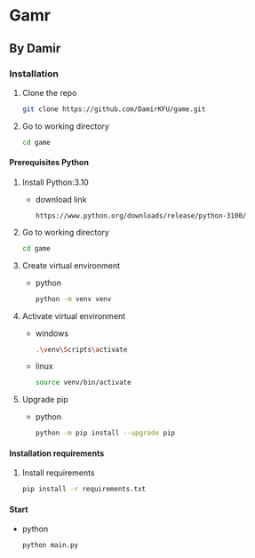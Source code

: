 # Gamr

## By Damir

### Installation

1. Clone the repo

   ```bash
   git clone https://github.com/DamirKFU/game.git
   ```

2. Go to working directory

    ```bash
    cd game
    ```

#### Prerequisites Python

1. Install Python:3.10
    * download link

        ```url
        https://www.python.org/downloads/release/python-3100/
        ```

2. Go to working directory

    ```bash
    cd game
    ```

3. Create virtual environment
    * python

        ```bash
        python -m venv venv
        ```

4. Activate virtual environment
    * windows

        ```bash
        .\venv\Scripts\activate
        ```

    * linux

        ```bash
        source venv/bin/activate
        ```

5. Upgrade pip
    * python

        ```bash
        python -m pip install --upgrade pip
        ```

#### Installation requirements

1. Install requirements

    ```bash
    pip install -r requirements.txt
    ```

#### Start

* python

    ```bash
    python main.py
    ```
